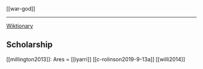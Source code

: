 [[war-god]]

---

[Wiktionary](https://en.wiktionary.org/wiki/%E1%BC%8C%CF%81%CE%B7%CF%82)


## Scholarship
[[millington2013]]: Ares = [[iyarri]]
[[c-rolinson2019-9-13a]]
[[willi2014]]
